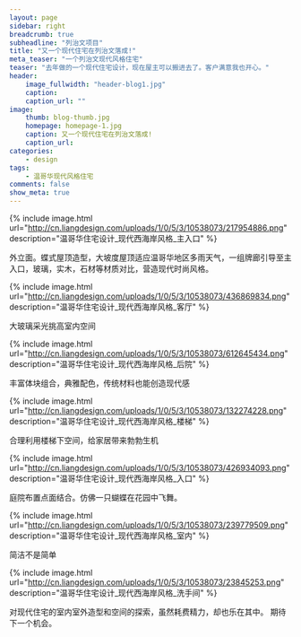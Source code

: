 ```yaml
---
layout: page
sidebar: right
breadcrumb: true
subheadline: "列治文项目"
title: "又一个现代住宅在列治文落成!"
meta_teaser: "一个列治文现代风格住宅"
teaser: "去年做的一个现代住宅设计，现在屋主可以搬进去了。客户满意我也开心。"
header:
    image_fullwidth: "header-blog1.jpg"
    caption:
    caption_url: ""
image:
    thumb: blog-thumb.jpg
    homepage: homepage-1.jpg
    caption: 又一个现代住宅在列治文落成!
    caption_url:
categories:
    - design
tags:
    - 温哥华现代风格住宅
comments: false
show_meta: true
---
```


{% include image.html url="http://cn.liangdesign.com/uploads/1/0/5/3/10538073/217954886.png" description="温哥华住宅设计_现代西海岸风格_主入口" %}

外立面。蝶式屋顶造型，大坡度屋顶适应温哥华地区多雨天气，一组牌廊引导至主入口，玻璃，实木，石材等材质对比，营造现代时尚风格。

{% include image.html url="http://cn.liangdesign.com/uploads/1/0/5/3/10538073/436869834.png" description="温哥华住宅设计_现代西海岸风格_客厅" %}

大玻璃采光挑高室内空间

{% include image.html url="http://cn.liangdesign.com/uploads/1/0/5/3/10538073/612645434.png" description="温哥华住宅设计_现代西海岸风格_后院" %}

丰富体块组合，典雅配色，传统材料也能创造现代感

{% include image.html url="http://cn.liangdesign.com/uploads/1/0/5/3/10538073/132274228.png" description="温哥华住宅设计_现代西海岸风格_楼梯" %}

合理利用楼梯下空间，给家居带来勃勃生机

{% include image.html url="http://cn.liangdesign.com/uploads/1/0/5/3/10538073/426934093.png" description="温哥华住宅设计_现代西海岸风格_入口" %}

庭院布置点面结合。仿佛一只蝴蝶在花园中飞舞。

{% include image.html url="http://cn.liangdesign.com/uploads/1/0/5/3/10538073/239779509.png" description="温哥华住宅设计_现代西海岸风格_室内" %}

简洁不是简单

{% include image.html url="http://cn.liangdesign.com/uploads/1/0/5/3/10538073/23845253.png" description="温哥华住宅设计_现代西海岸风格_洗手间" %}

对现代住宅的室内室外造型和空间的探索，虽然耗费精力，却也乐在其中。
期待下一个机会。

